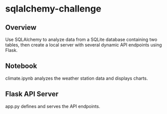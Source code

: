 # sqlalchemy-challenge

## Overview
Use SQLAlchemy to analyze data from a SQLite database containing two tables, then create a local server with several dynamic API endpoints using Flask.

## Notebook
climate.ipynb analyzes the weather station data and displays charts.

## Flask API Server
app.py defines and serves the API endpoints.
